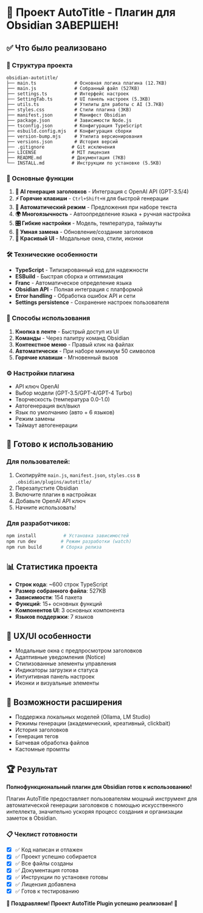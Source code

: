 # 🎉 Проект AutoTitle - Плагин для Obsidian ЗАВЕРШЕН!

## ✅ Что было реализовано

### 📁 Структура проекта
```
obsidian-autotitle/
├── main.ts              # Основная логика плагина (12.7KB)
├── main.js              # Собранный файл (527KB)
├── settings.ts          # Интерфейс настроек
├── SettingTab.ts        # UI панель настроек (5.3KB)
├── utils.ts             # Утилиты для работы с AI (3.7KB)
├── styles.css           # Стили плагина (3KB)
├── manifest.json        # Манифест Obsidian
├── package.json         # Зависимости Node.js
├── tsconfig.json        # Конфигурация TypeScript
├── esbuild.config.mjs   # Конфигурация сборки
├── version-bump.mjs     # Утилита версионирования
├── versions.json        # История версий
├── .gitignore          # Git исключения
├── LICENSE             # MIT лицензия
├── README.md           # Документация (7KB)
└── INSTALL.md          # Инструкции по установке (5.5KB)
```

### 🚀 Основные функции
1. **🤖 AI генерация заголовков** - Интеграция с OpenAI API (GPT-3.5/4)
2. **⚡ Горячие клавиши** - `Ctrl+Shift+H` для быстрой генерации
3. **🔄 Автоматический режим** - Предложения при наборе текста
4. **🌍 Многоязычность** - Автоопределение языка + ручная настройка
5. **🎛️ Гибкие настройки** - Модель, температура, таймауты
6. **📝 Умная замена** - Обновление/создание заголовков
7. **🎨 Красивый UI** - Модальные окна, стили, иконки

### 🛠️ Технические особенности
- **TypeScript** - Типизированный код для надежности
- **ESBuild** - Быстрая сборка и оптимизация
- **Franc** - Автоматическое определение языка
- **Obsidian API** - Полная интеграция с платформой
- **Error handling** - Обработка ошибок API и сети
- **Settings persistence** - Сохранение настроек пользователя

### 🎯 Способы использования
1. **Кнопка в ленте** - Быстрый доступ из UI
2. **Команды** - Через палитру команд Obsidian
3. **Контекстное меню** - Правый клик на файлах
4. **Автоматически** - При наборе минимум 50 символов
5. **Горячие клавиши** - Мгновенный вызов

### ⚙️ Настройки плагина
- API ключ OpenAI
- Выбор модели (GPT-3.5/GPT-4/GPT-4 Turbo)
- Творческость (температура 0.0-1.0)
- Автогенерация вкл/выкл
- Язык по умолчанию (авто + 6 языков)
- Режим замены
- Таймаут автогенерации

## 🔧 Готово к использованию

### Для пользователей:
1. Скопируйте `main.js`, `manifest.json`, `styles.css` в `.obsidian/plugins/autotitle/`
2. Перезапустите Obsidian
3. Включите плагин в настройках
4. Добавьте OpenAI API ключ
5. Начните использовать!

### Для разработчиков:
```bash
npm install          # Установка зависимостей
npm run dev         # Режим разработки (watch)
npm run build       # Сборка релиза
```

## 📊 Статистика проекта
- **Строк кода**: ~600 строк TypeScript
- **Размер собранного файла**: 527KB
- **Зависимости**: 154 пакета
- **Функций**: 15+ основных функций
- **Компонентов UI**: 3 основных компонента
- **Языков поддержки**: 7 языков

## 🎨 UX/UI особенности
- Модальные окна с предпросмотром заголовков
- Адаптивные уведомления (Notice)
- Стилизованные элементы управления
- Индикаторы загрузки и статуса
- Интуитивная панель настроек
- Иконки и визуальные элементы

## 🔮 Возможности расширения
- Поддержка локальных моделей (Ollama, LM Studio)
- Режимы генерации (академический, креативный, clickbait)
- История заголовков
- Генерация тегов
- Батчевая обработка файлов
- Кастомные промпты

## 🏆 Результат
**Полнофункциональный плагин для Obsidian готов к использованию!**

Плагин AutoTitle предоставляет пользователям мощный инструмент для автоматической генерации заголовков с помощью искусственного интеллекта, значительно ускоряя процесс создания и организации заметок в Obsidian.

### 📋 Чеклист готовности
- [x] ✅ Код написан и отлажен
- [x] ✅ Проект успешно собирается
- [x] ✅ Все файлы созданы
- [x] ✅ Документация готова
- [x] ✅ Инструкции по установке готовы
- [x] ✅ Лицензия добавлена
- [x] ✅ Готов к тестированию

**🎊 Поздравляем! Проект AutoTitle Plugin успешно реализован! 🎊**
